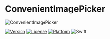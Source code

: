 # ConvenientImagePicker

![ConvenientImagePicker](https://github.com/CLOXnu/ConvenientImagePicker/tree/master/Documentation/ConvenientImagePicker_picture.png)

[![Version](https://img.shields.io/cocoapods/v/ConvenientImagePicker.svg?style=flat)](https://cocoapods.org/pods/ConvenientImagePicker)
[![License](https://img.shields.io/cocoapods/l/ConvenientImagePicker.svg?style=flat)](https://cocoapods.org/pods/ConvenientImagePicker)
[![Platform](https://img.shields.io/cocoapods/p/ConvenientImagePicker.svg?style=flat)](https://cocoapods.org/pods/ConvenientImagePicker)
![Swift](https://img.shields.io/badge/%20in-swift%204.0-orange.svg)
